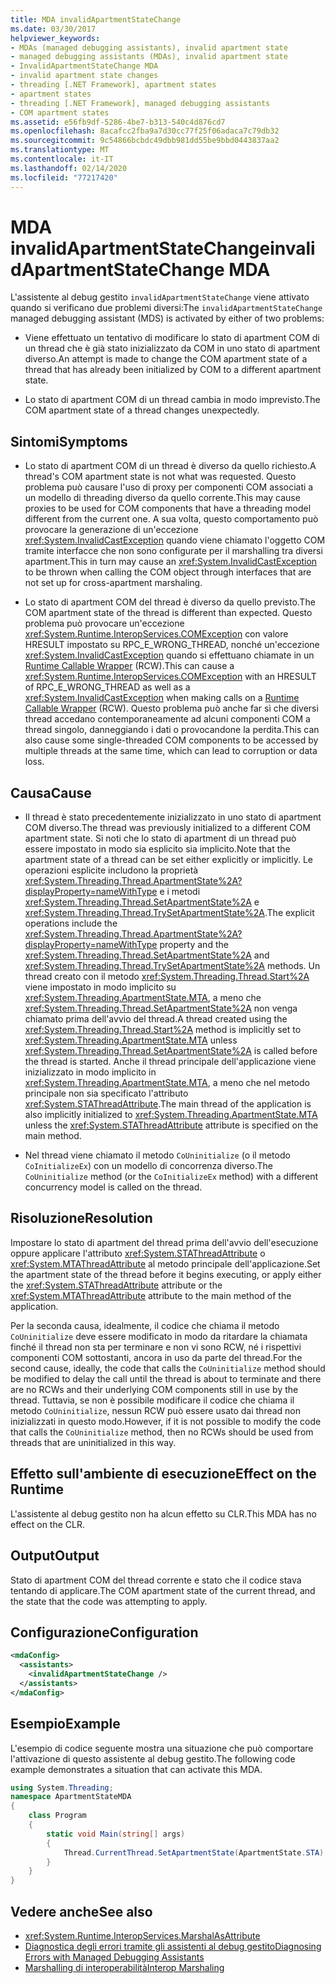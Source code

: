```yaml
---
title: MDA invalidApartmentStateChange
ms.date: 03/30/2017
helpviewer_keywords:
- MDAs (managed debugging assistants), invalid apartment state
- managed debugging assistants (MDAs), invalid apartment state
- InvalidApartmentStateChange MDA
- invalid apartment state changes
- threading [.NET Framework], apartment states
- apartment states
- threading [.NET Framework], managed debugging assistants
- COM apartment states
ms.assetid: e56fb9df-5286-4be7-b313-540c4d876cd7
ms.openlocfilehash: 8acafcc2fba9a7d30cc77f25f06adaca7c79db32
ms.sourcegitcommit: 9c54866bcbdc49dbb981dd55be9bbd0443837aa2
ms.translationtype: MT
ms.contentlocale: it-IT
ms.lasthandoff: 02/14/2020
ms.locfileid: "77217420"
---
```

# <a name="invalidapartmentstatechange-mda"></a><span data-ttu-id="f50dc-102">MDA invalidApartmentStateChange</span><span class="sxs-lookup"><span data-stu-id="f50dc-102">invalidApartmentStateChange MDA</span></span>
<span data-ttu-id="f50dc-103">L'assistente al debug gestito `invalidApartmentStateChange` viene attivato quando si verificano due problemi diversi:</span><span class="sxs-lookup"><span data-stu-id="f50dc-103">The `invalidApartmentStateChange` managed debugging assistant (MDS) is activated by either of two problems:</span></span>  
  
- <span data-ttu-id="f50dc-104">Viene effettuato un tentativo di modificare lo stato di apartment COM di un thread che è già stato inizializzato da COM in uno stato di apartment diverso.</span><span class="sxs-lookup"><span data-stu-id="f50dc-104">An attempt is made to change the COM apartment state of a thread that has already been initialized by COM to a different apartment state.</span></span>  
  
- <span data-ttu-id="f50dc-105">Lo stato di apartment COM di un thread cambia in modo imprevisto.</span><span class="sxs-lookup"><span data-stu-id="f50dc-105">The COM apartment state of a thread changes unexpectedly.</span></span>  
  
## <a name="symptoms"></a><span data-ttu-id="f50dc-106">Sintomi</span><span class="sxs-lookup"><span data-stu-id="f50dc-106">Symptoms</span></span>  
  
- <span data-ttu-id="f50dc-107">Lo stato di apartment COM di un thread è diverso da quello richiesto.</span><span class="sxs-lookup"><span data-stu-id="f50dc-107">A thread's COM apartment state is not what was requested.</span></span> <span data-ttu-id="f50dc-108">Questo problema può causare l'uso di proxy per componenti COM associati a un modello di threading diverso da quello corrente.</span><span class="sxs-lookup"><span data-stu-id="f50dc-108">This may cause proxies to be used for COM components that have a threading model different from the current one.</span></span> <span data-ttu-id="f50dc-109">A sua volta, questo comportamento può provocare la generazione di un'eccezione <xref:System.InvalidCastException> quando viene chiamato l'oggetto COM tramite interfacce che non sono configurate per il marshalling tra diversi apartment.</span><span class="sxs-lookup"><span data-stu-id="f50dc-109">This in turn may cause an <xref:System.InvalidCastException> to be thrown when calling the COM object through interfaces that are not set up for cross-apartment marshaling.</span></span>  
  
- <span data-ttu-id="f50dc-110">Lo stato di apartment COM del thread è diverso da quello previsto.</span><span class="sxs-lookup"><span data-stu-id="f50dc-110">The COM apartment state of the thread is different than expected.</span></span> <span data-ttu-id="f50dc-111">Questo problema può provocare un'eccezione <xref:System.Runtime.InteropServices.COMException> con valore HRESULT impostato su RPC_E_WRONG_THREAD, nonché un'eccezione <xref:System.InvalidCastException> quando si effettuano chiamate in un [Runtime Callable Wrapper](../../standard/native-interop/runtime-callable-wrapper.md) (RCW).</span><span class="sxs-lookup"><span data-stu-id="f50dc-111">This can cause a <xref:System.Runtime.InteropServices.COMException> with an HRESULT of RPC_E_WRONG_THREAD as well as a <xref:System.InvalidCastException> when making calls on a [Runtime Callable Wrapper](../../standard/native-interop/runtime-callable-wrapper.md) (RCW).</span></span> <span data-ttu-id="f50dc-112">Questo problema può anche far sì che diversi thread accedano contemporaneamente ad alcuni componenti COM a thread singolo, danneggiando i dati o provocandone la perdita.</span><span class="sxs-lookup"><span data-stu-id="f50dc-112">This can also cause some single-threaded COM components to be accessed by multiple threads at the same time, which can lead to corruption or data loss.</span></span>  
  
## <a name="cause"></a><span data-ttu-id="f50dc-113">Causa</span><span class="sxs-lookup"><span data-stu-id="f50dc-113">Cause</span></span>  
  
- <span data-ttu-id="f50dc-114">Il thread è stato precedentemente inizializzato in uno stato di apartment COM diverso.</span><span class="sxs-lookup"><span data-stu-id="f50dc-114">The thread was previously initialized to a different COM apartment state.</span></span> <span data-ttu-id="f50dc-115">Si noti che lo stato di apartment di un thread può essere impostato in modo sia esplicito sia implicito.</span><span class="sxs-lookup"><span data-stu-id="f50dc-115">Note that the apartment state of a thread can be set either explicitly or implicitly.</span></span> <span data-ttu-id="f50dc-116">Le operazioni esplicite includono la proprietà <xref:System.Threading.Thread.ApartmentState%2A?displayProperty=nameWithType> e i metodi <xref:System.Threading.Thread.SetApartmentState%2A> e <xref:System.Threading.Thread.TrySetApartmentState%2A>.</span><span class="sxs-lookup"><span data-stu-id="f50dc-116">The explicit operations include the <xref:System.Threading.Thread.ApartmentState%2A?displayProperty=nameWithType> property and the <xref:System.Threading.Thread.SetApartmentState%2A> and <xref:System.Threading.Thread.TrySetApartmentState%2A> methods.</span></span> <span data-ttu-id="f50dc-117">Un thread creato con il metodo <xref:System.Threading.Thread.Start%2A> viene impostato in modo implicito su <xref:System.Threading.ApartmentState.MTA>, a meno che <xref:System.Threading.Thread.SetApartmentState%2A> non venga chiamato prima dell'avvio del thread.</span><span class="sxs-lookup"><span data-stu-id="f50dc-117">A thread created using the <xref:System.Threading.Thread.Start%2A> method is implicitly set to <xref:System.Threading.ApartmentState.MTA> unless <xref:System.Threading.Thread.SetApartmentState%2A> is called before the thread is started.</span></span> <span data-ttu-id="f50dc-118">Anche il thread principale dell'applicazione viene inizializzato in modo implicito in <xref:System.Threading.ApartmentState.MTA>, a meno che nel metodo principale non sia specificato l'attributo <xref:System.STAThreadAttribute>.</span><span class="sxs-lookup"><span data-stu-id="f50dc-118">The main thread of the application is also implicitly initialized to <xref:System.Threading.ApartmentState.MTA> unless the <xref:System.STAThreadAttribute> attribute is specified on the main method.</span></span>  
  
- <span data-ttu-id="f50dc-119">Nel thread viene chiamato il metodo `CoUninitialize` (o il metodo `CoInitializeEx`) con un modello di concorrenza diverso.</span><span class="sxs-lookup"><span data-stu-id="f50dc-119">The `CoUninitialize` method (or the `CoInitializeEx` method) with a different concurrency model is called on the thread.</span></span>  
  
## <a name="resolution"></a><span data-ttu-id="f50dc-120">Risoluzione</span><span class="sxs-lookup"><span data-stu-id="f50dc-120">Resolution</span></span>  
 <span data-ttu-id="f50dc-121">Impostare lo stato di apartment del thread prima dell'avvio dell'esecuzione oppure applicare l'attributo <xref:System.STAThreadAttribute> o <xref:System.MTAThreadAttribute> al metodo principale dell'applicazione.</span><span class="sxs-lookup"><span data-stu-id="f50dc-121">Set the apartment state of the thread before it begins executing, or apply either the <xref:System.STAThreadAttribute> attribute or the <xref:System.MTAThreadAttribute> attribute to the main method of the application.</span></span>  
  
 <span data-ttu-id="f50dc-122">Per la seconda causa, idealmente, il codice che chiama il metodo `CoUninitialize` deve essere modificato in modo da ritardare la chiamata finché il thread non sta per terminare e non vi sono RCW, né i rispettivi componenti COM sottostanti, ancora in uso da parte del thread.</span><span class="sxs-lookup"><span data-stu-id="f50dc-122">For the second cause, ideally, the code that calls the `CoUninitialize` method should be modified to delay the call until the thread is about to terminate and there are no RCWs and their underlying COM components still in use by the thread.</span></span> <span data-ttu-id="f50dc-123">Tuttavia, se non è possibile modificare il codice che chiama il metodo `CoUninitialize`, nessun RCW può essere usato dai thread non inizializzati in questo modo.</span><span class="sxs-lookup"><span data-stu-id="f50dc-123">However, if it is not possible to modify the code that calls the `CoUninitialize` method, then no RCWs should be used from threads that are uninitialized in this way.</span></span>  
  
## <a name="effect-on-the-runtime"></a><span data-ttu-id="f50dc-124">Effetto sull'ambiente di esecuzione</span><span class="sxs-lookup"><span data-stu-id="f50dc-124">Effect on the Runtime</span></span>  
 <span data-ttu-id="f50dc-125">L'assistente al debug gestito non ha alcun effetto su CLR.</span><span class="sxs-lookup"><span data-stu-id="f50dc-125">This MDA has no effect on the CLR.</span></span>  
  
## <a name="output"></a><span data-ttu-id="f50dc-126">Output</span><span class="sxs-lookup"><span data-stu-id="f50dc-126">Output</span></span>  
 <span data-ttu-id="f50dc-127">Stato di apartment COM del thread corrente e stato che il codice stava tentando di applicare.</span><span class="sxs-lookup"><span data-stu-id="f50dc-127">The COM apartment state of the current thread, and the state that the code was attempting to apply.</span></span>  
  
## <a name="configuration"></a><span data-ttu-id="f50dc-128">Configurazione</span><span class="sxs-lookup"><span data-stu-id="f50dc-128">Configuration</span></span>  
  
```xml  
<mdaConfig>  
  <assistants>  
    <invalidApartmentStateChange />  
  </assistants>  
</mdaConfig>  
```  
  
## <a name="example"></a><span data-ttu-id="f50dc-129">Esempio</span><span class="sxs-lookup"><span data-stu-id="f50dc-129">Example</span></span>  
 <span data-ttu-id="f50dc-130">L'esempio di codice seguente mostra una situazione che può comportare l'attivazione di questo assistente al debug gestito.</span><span class="sxs-lookup"><span data-stu-id="f50dc-130">The following code example demonstrates a situation that can activate this MDA.</span></span>  
  
```csharp
using System.Threading;  
namespace ApartmentStateMDA  
{  
    class Program  
    {  
        static void Main(string[] args)  
        {  
            Thread.CurrentThread.SetApartmentState(ApartmentState.STA);  
        }  
    }  
}  
```  
  
## <a name="see-also"></a><span data-ttu-id="f50dc-131">Vedere anche</span><span class="sxs-lookup"><span data-stu-id="f50dc-131">See also</span></span>

- <xref:System.Runtime.InteropServices.MarshalAsAttribute>
- [<span data-ttu-id="f50dc-132">Diagnostica degli errori tramite gli assistenti al debug gestito</span><span class="sxs-lookup"><span data-stu-id="f50dc-132">Diagnosing Errors with Managed Debugging Assistants</span></span>](diagnosing-errors-with-managed-debugging-assistants.md)
- [<span data-ttu-id="f50dc-133">Marshalling di interoperabilità</span><span class="sxs-lookup"><span data-stu-id="f50dc-133">Interop Marshaling</span></span>](../interop/interop-marshaling.md)
